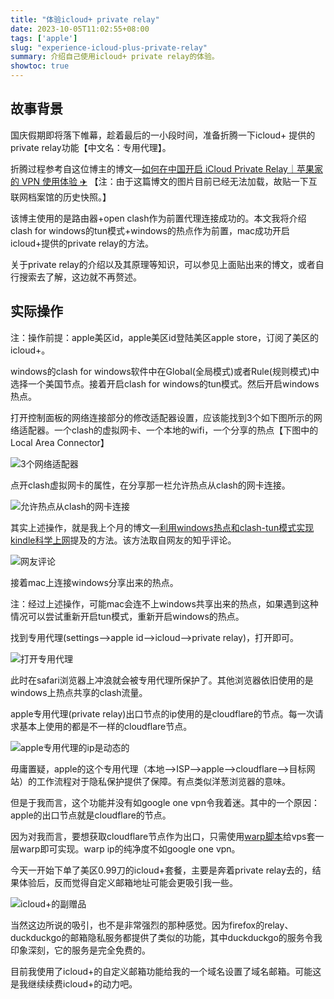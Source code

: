 ```yaml
---
title: "体验icloud+ private relay"
date: 2023-10-05T11:02:55+08:00
tags: ['apple']
slug: "experience-icloud-plus-private-relay"
summary: 介绍自己使用icloud+ private relay的体验。
showtoc: true
---
```


## 故事背景

国庆假期即将落下帷幕，趁着最后的一小段时间，准备折腾一下icloud+ 提供的private relay功能【中文名：专用代理】。

折腾过程参考自这位博主的博文—[如何在中国开启 iCloud Private Relay｜苹果家的 VPN 使用体验 ✈️](https://web.archive.org/web/20210624084012/https://qust.me/post/PrivateRelay/)
【注：由于这篇博文的图片目前已经无法加载，故贴一下互联网档案馆的历史快照。】

该博主使用的是路由器+open clash作为前置代理连接成功的。本文我将介绍clash for windows的tun模式+windows的热点作为前置，mac成功开启icloud+提供的private relay的方法。

关于private relay的介绍以及其原理等知识，可以参见上面贴出来的博文，或者自行搜索去了解，这边就不再赘述。

## 实际操作 

注：操作前提：apple美区id，apple美区id登陆美区apple store，订阅了美区的icloud+。

windows的clash for windows软件中在Global(全局模式)或者Rule(规则模式)中选择一个美国节点。接着开启clash for windows的tun模式。然后开启windows热点。

打开控制面板的网络连接部分的修改适配器设置，应该能找到3个如下图所示的网络适配器。一个clash的虚拟网卡、一个本地的wifi，一个分享的热点【下图中的Local Area Connector】

![3个网络适配器](https://vip2.loli.net/2023/10/05/RrsitF6ZynfXPLT.webp)

点开clash虚拟网卡的属性，在分享那一栏允许热点从clash的网卡连接。

![允许热点从clash的网卡连接](https://vip2.loli.net/2023/10/05/hW8tvRolrnXdEJK.webp)

其实上述操作，就是我上个月的博文—[利用windows热点和clash-tun模式实现kindle科学上网](https://blog.gujiakai.top/2023/09/using-windows-hotspot-and-clash-tun-for-kindle-internet-access)提及的方法。该方法取自网友的知乎评论。

![网友评论](https://vip2.loli.net/2023/09/22/nk7v24OZwzGfeFi.webp)

接着mac上连接windows分享出来的热点。

注：经过上述操作，可能mac会连不上windows共享出来的热点，如果遇到这种情况可以尝试重新开启tun模式，重新开启windows的热点。

找到专用代理(settings—>apple id—>icloud—>private relay)，打开即可。

![打开专用代理](https://vip2.loli.net/2023/10/05/eXP1zg2k6BwMQHA.webp)

此时在safari浏览器上冲浪就会被专用代理所保护了。其他浏览器依旧使用的是windows上热点共享的clash流量。

apple专用代理(private relay)出口节点的ip使用的是cloudflare的节点。每一次请求基本上使用的都是不一样的cloudflare节点。

![apple专用代理的ip是动态的](https://vip2.loli.net/2023/10/05/H34p9bKAz76eaT1.webp)

毋庸置疑，apple的这个专用代理（本地—>ISP—>apple—>cloudflare—>目标网站）的工作流程对于隐私保护提供了保障。有点类似洋葱浏览器的意味。

但是于我而言，这个功能并没有如google one vpn令我着迷。其中的一个原因：apple的出口节点就是cloudflare的节点。

因为对我而言，要想获取cloudflare节点作为出口，只需使用[warp脚本](https://gitlab.com/fscarmen/warp)给vps套一层warp即可实现。warp ip的纯净度不如google one vpn。

今天一开始下单了美区0.99刀的icloud+套餐，主要是奔着private relay去的，结果体验后，反而觉得自定义邮箱地址可能会更吸引我一些。

![icloud+的副赠品](https://vip2.loli.net/2023/10/05/lnJjHMW4OAaVc1R.webp)

当然这边所说的吸引，也不是非常强烈的那种感觉。因为firefox的relay、duckduckgo的邮箱隐私服务都提供了类似的功能，其中duckduckgo的服务令我印象深刻，它的服务是完全免费的。

目前我使用了icloud+的自定义邮箱功能给我的一个域名设置了域名邮箱。可能这是我继续续费icloud+的动力吧。


